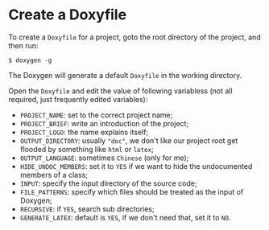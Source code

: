 # Create a Doxyfile

To create a `Doxyfile` for a project, goto the root directory of the project, and then run:

  ```console
$ doxygen -g
  ```

The Doxygen will generate a default `Doxyfile` in the working directory.

Open the `Doxyfile` and edit the value of following variabless (not all required, just frequently edited variables):

  * `PROJECT_NAME`: set to the correct project name;
  * `PROJECT_BRIEF`: write an introduction of the project;
  * `PROJECT_LOGO`: the name explains itself;
  * `OUTPUT_DIRECTORY`: usually `"doc"`, we don't like our project root get flooded by something like `html` or `latex`;
  * `OUTPUT_LANGUAGE`: sometimes `Chinese` (only for me);
  * `HIDE_UNDOC_MEMBERS`: set it to `YES` if we want to hide the undocumented members of a class;
  * `INPUT`: specify the input directory of the source code;
  * `FILE_PATTERNS`: specify which files should be treated as the input of Doxygen;
  * `RECURSIVE`: if `YES`, search sub directories;
  * `GENERATE_LATEX`: default is `YES`, if we don't need that, set it to `NO`.

